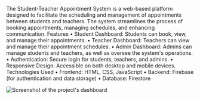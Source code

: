 The Student-Teacher Appointment System is a web-based platform designed to facilitate the scheduling and management of appointments between students and teachers. The system streamlines the process of booking appointments, managing schedules, and enhancing communication. 
Features 
• Student Dashboard: Students can book, view, and manage their appointments. 
• Teacher Dashboard: Teachers can view and manage their appointment schedules. 
• Admin Dashboard: Admins can manage students and teachers, as well as oversee the system's operations. 
• Authentication: Secure login for students, teachers, and admins. 
• Responsive Design: Accessible on both desktop and mobile devices. 
Technologies Used 
• Frontend: HTML, CSS, JavaScript 
• Backend: Firebase (for authentication and data storage) 
• Database: Firestore

![Screenshot of the project's dashboard](https://github.com/user-attachments/assets/9ae96505-56ad-4a98-aa9e-a57a507763ab)
